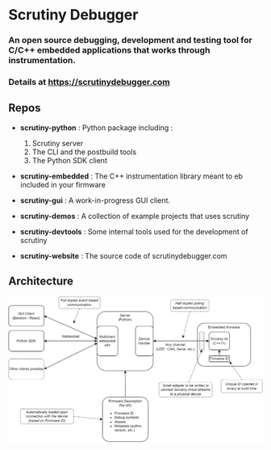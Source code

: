 # Scrutiny Debugger

### An open source debugging, development and testing tool for C/C++ embedded applications that works through instrumentation.
### Details at https://scrutinydebugger.com

## Repos

- **scrutiny-python** : Python package including :
  1. Scrutiny server
  2. The CLI and the postbuild tools
  3. The Python SDK client

- **scrutiny-embedded** : The C++ instrumentation library meant to eb included in your firmware
- **scrutiny-gui** : A work-in-progress GUI client.
- **scrutiny-demos** : A collection of example projects that uses scrutiny
- **scrutiny-devtools** : Some internal tools used for the development of scrutiny
- **scrutiny-website** : The source code of scrutinydebugger.com 

## Architecture

<img src="/profile/assets/global_architecture.png" alt="Scrutiny architecture" width="800"/>

